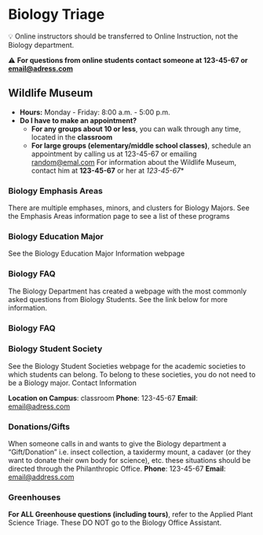 # Biology Triage

💡 Online instructors should be transferred to Online Instruction, not the Biology department.

⚠️ **For questions from online students contact someone at 123-45-67 or email@adress.com**

 ## Wildlife Museum

- **Hours:** Monday - Friday: 8:00 a.m. - 5:00 p.m.
- **Do I have to make an appointment?**
  - **For any groups about 10 or less**, you can walk through any time, located in the **classroom**
  - **For large groups (elementary/middle school classes)**, schedule an appointment by calling us at 123-45-67 or emailing random@emal.com
For information about the Wildlife Museum, contact him at **123-45-67** or her at *123-45-67**

### **Biology Emphasis Areas**

There are multiple emphases, minors, and clusters for Biology Majors. See the Emphasis Areas information page to see a list of these programs

### **Biology Education Major**

See the Biology Education Major Information webpage

### **Biology FAQ**

The Biology Department has created a webpage with the most commonly asked questions from Biology Students. See the link below for more information. 

### **Biology FAQ**

### **Biology Student Society**

See the Biology Student Societies webpage for the academic societies to which  students can belong. To belong to these societies, you do not need to be a Biology major.
Contact Information

**Location on Campus**: classroom
**Phone**: 123-45-67
**Email**: email@adress.com

 ### **Donations/Gifts**

When someone calls in and wants to give the Biology department a “Gift/Donation” i.e. insect collection, a taxidermy mount, a cadaver (or they want to donate their own body for science), etc. these situations should be directed through the Philanthropic Office. 
**Phone**: 123-45-67
**Email**: email@address.com

### **Greenhouses**

**For ALL Greenhouse questions (including tours)**, refer to the Applied Plant Science Triage. These DO NOT go to the Biology Office Assistant.
